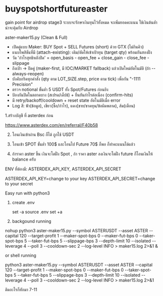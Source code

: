 # buyspotshortfutureaster
gain point for airdrop stage3
ระบบจะรักษาเงินทุนไว้ทั้งหมด จะเพิ่มยอดคะแนน ใช้เงินต้นต่ำ น่าจะคุ้มกับ Airdrop



aster-maker15.py  (Clean & Full)
- เปิดคู่แบบ Maker: BUY Spot + SELL Futures (short) ด้วย GTX (ไม่กินคิว)
- แนบโพสิชันที่มี (attach-existing): เติม/ตัดให้เข้าเป้าทุน (target qty) พร้อมกันสองฝั่ง
- วัด 'กำไรสุทธิหลังปิด' = open_basis - open_fee + close_gain - close_fee - slippage
- ถึงเป้า → ปิดคู่ (maker-first, มี IOC/MARKET fallback) แล้วเปิดใหม่อัตโนมัติ (ถ้า --always-reopen)
- บังคับกริดทุกคำสั่ง (qty ตาม LOT_SIZE.step, price ตาม tick) เพื่อกัน "-1111 Precision"
- ตรวจ notional ขั้นต่ำ 5 USDT ทั้ง Spot/Futures ก่อนยิง
- ป้องกันปิดในตลาดบาง (สเปรด/เด็ปธ์) + ยืนยันกำไรต่อเนื่อง (confirm-hits)
- มี retry/backoff/cooldown + reset state อัตโนมัติเมื่อ error
- Log สี: ฟ้า(ข้อมูล), เขียว(ซื้อ/กำไร), แดง(ขาย/ขาดทุน/ข้อผิดพลาด), ส้ม(เตือน)


1.สร้างบัญชี ที่ asterdex ก่อน 

https://www.asterdex.com/en/referral/F40b58

2. โอนเงินเข้าผ่าน Bsc ก็ได้ ถูกใช้ USDT 

3. โอนเข้า SPOT ขั้นต่ำ 100$ และโอนไป Future 70$ ก็พอ ก็ทำคะแนนได้แล้ว 

4. ถ้าราคา aster ขึ้น เงินจะโตฝั่ง Spot  , ถ้า ราคา aster ลงเงินจะโตฝั่ง future ก็โอนเงินให้ balance ครับ 

ENV ที่ต้องมี: ASTERDEX_API_KEY, ASTERDEX_API_SECRET  


ASTERDEX_API_KEY=change to your key
ASTERDEX_API_SECRET=change to your secret


Easy run with python3
1. create .env

   set -a
   source .env
   set +a

2. backgound running 

nohup python3 aster-maker15.py --symbol ASTERUSDT --asset ASTER --capital 120 --target-profit 1 --maker-spot-bps 0 --maker-fut-bps 0 --taker-spot-bps 5 --taker-fut-bps 5 --slippage-bps 3 --depth-limit 10 --isolated --leverage 4 --poll 3 --cooldown-sec 2 --log-level INFO > maker15.log 2>&1 &

or shell running

python3 aster-maker15.py --symbol ASTERUSDT --asset ASTER --capital 120 --target-profit 1 --maker-spot-bps 0 --maker-fut-bps 0 --taker-spot-bps 5 --taker-fut-bps 5 --slippage-bps 3 --depth-limit 10 --isolated --leverage 4 --poll 3 --cooldown-sec 2 --log-level INFO > maker15.log 2>&1

ติดอะไรก็ทักมา 7-11

